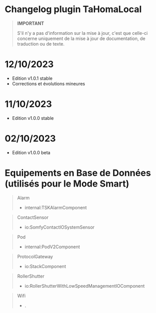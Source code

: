 # Changelog plugin TaHomaLocal

>**IMPORTANT**
>
>S'il n'y a pas d'information sur la mise à jour, c'est que celle-ci concerne uniquement de la mise à jour de documentation, de traduction ou de texte.

# 12/10/2023
- Edition v1.0.1 stable
- Corrections et évolutions mineures

# 11/10/2023
- Edition v1.0.0 stable

# 02/10/2023
- Edition v1.0.0 beta


# Equipements en Base de Données (utilisés pour le Mode Smart)
> Alarm
>- internal:TSKAlarmComponent

> ContactSensor
>- io:SomfyContactIOSystemSensor

> Pod
>- internal:PodV2Component

> ProtocolGateway
>- io:StackComponent

> RollerShutter
>- io:RollerShutterWithLowSpeedManagementIOComponent

> Wifi
>- .
